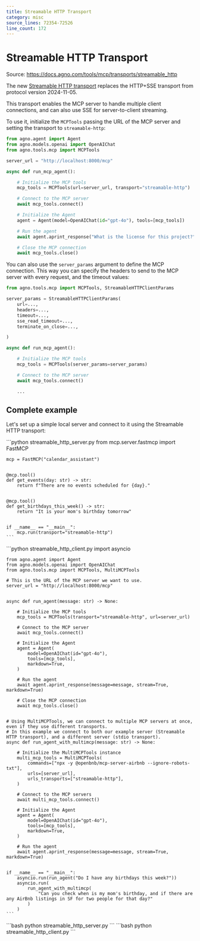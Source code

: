 ```yaml
---
title: Streamable HTTP Transport
category: misc
source_lines: 72354-72526
line_count: 172
---
```


# Streamable HTTP Transport
Source: https://docs.agno.com/tools/mcp/transports/streamable_http



The new [Streamable HTTP transport](https://modelcontextprotocol.io/specification/draft/basic/transports#streamable-http) replaces the HTTP+SSE transport from protocol version 2024-11-05.

This transport enables the MCP server to handle multiple client connections, and can also use SSE for server-to-client streaming.

To use it, initialize the `MCPTools` passing the URL of the MCP server and setting the transport to `streamable-http`:

```python
from agno.agent import Agent
from agno.models.openai import OpenAIChat
from agno.tools.mcp import MCPTools

server_url = "http://localhost:8000/mcp"

async def run_mcp_agent():

    # Initialize the MCP tools
    mcp_tools = MCPTools(url=server_url, transport="streamable-http")

    # Connect to the MCP server
    await mcp_tools.connect()

    # Initialize the Agent
    agent = Agent(model=OpenAIChat(id="gpt-4o"), tools=[mcp_tools])

    # Run the agent
    await agent.aprint_response("What is the license for this project?", stream=True)

    # Close the MCP connection
    await mcp_tools.close()
```

You can also use the `server_params` argument to define the MCP connection. This way you can specify the headers to send to the MCP server with every request, and the timeout values:

```python
from agno.tools.mcp import MCPTools, StreamableHTTPClientParams

server_params = StreamableHTTPClientParams(
    url=...,
    headers=...,
    timeout=...,
    sse_read_timeout=...,
    terminate_on_close=...,

)

async def run_mcp_agent():

    # Initialize the MCP tools
    mcp_tools = MCPTools(server_params=server_params)

    # Connect to the MCP server
    await mcp_tools.connect()

    ...

```

## Complete example

Let's set up a simple local server and connect to it using the Streamable HTTP transport:

<Steps>
  <Step title="Setup the server">
    ```python streamable_http_server.py
    from mcp.server.fastmcp import FastMCP

    mcp = FastMCP("calendar_assistant")


    @mcp.tool()
    def get_events(day: str) -> str:
        return f"There are no events scheduled for {day}."


    @mcp.tool()
    def get_birthdays_this_week() -> str:
        return "It is your mom's birthday tomorrow"


    if __name__ == "__main__":
        mcp.run(transport="streamable-http")
    ```
  </Step>

  <Step title="Setup the client">
    ```python streamable_http_client.py
    import asyncio

    from agno.agent import Agent
    from agno.models.openai import OpenAIChat
    from agno.tools.mcp import MCPTools, MultiMCPTools

    # This is the URL of the MCP server we want to use.
    server_url = "http://localhost:8000/mcp"


    async def run_agent(message: str) -> None:

        # Initialize the MCP tools
        mcp_tools = MCPTools(transport="streamable-http", url=server_url)

        # Connect to the MCP server
        await mcp_tools.connect()

        # Initialize the Agent
        agent = Agent(
            model=OpenAIChat(id="gpt-4o"),
            tools=[mcp_tools],
            markdown=True,
        )

        # Run the agent
        await agent.aprint_response(message=message, stream=True, markdown=True)

        # Close the MCP connection
        await mcp_tools.close()


    # Using MultiMCPTools, we can connect to multiple MCP servers at once, even if they use different transports.
    # In this example we connect to both our example server (Streamable HTTP transport), and a different server (stdio transport).
    async def run_agent_with_multimcp(message: str) -> None:

        # Initialize the MultiMCPTools instance
        multi_mcp_tools = MultiMCPTools(
            commands=["npx -y @openbnb/mcp-server-airbnb --ignore-robots-txt"],
            urls=[server_url],
            urls_transports=["streamable-http"],
        )

        # Connect to the MCP servers
        await multi_mcp_tools.connect()

        # Initialize the Agent
        agent = Agent(
            model=OpenAIChat(id="gpt-4o"),
            tools=[mcp_tools],
            markdown=True,
        )

        # Run the agent
        await agent.aprint_response(message=message, stream=True, markdown=True)


    if __name__ == "__main__":
        asyncio.run(run_agent("Do I have any birthdays this week?"))
        asyncio.run(
            run_agent_with_multimcp(
                "Can you check when is my mom's birthday, and if there are any AirBnb listings in SF for two people for that day?"
            )
        )
    ```
  </Step>

  <Step title="Run the server">
    ```bash
    python streamable_http_server.py
    ```
  </Step>

  <Step title="Run the client">
    ```bash
    python streamable_http_client.py
    ```
  </Step>
</Steps>


